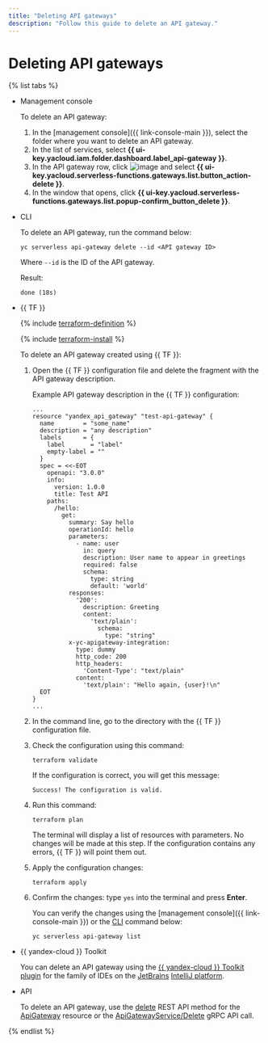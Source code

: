 ```yaml
---
title: "Deleting API gateways"
description: "Follow this guide to delete an API gateway."
---
```


# Deleting API gateways

{% list tabs %}

- Management console

   To delete an API gateway:
   1. In the [management console]({{ link-console-main }}), select the folder where you want to delete an API gateway.
   1. In the list of services, select **{{ ui-key.yacloud.iam.folder.dashboard.label_api-gateway }}**.
   1. In the API gateway row, click ![image](../../_assets/console-icons/ellipsis.svg) and select **{{ ui-key.yacloud.serverless-functions.gateways.list.button_action-delete }}**.
   1. In the window that opens, click **{{ ui-key.yacloud.serverless-functions.gateways.list.popup-confirm_button_delete }}**.

- CLI

   To delete an API gateway, run the command below:

   ```
   yc serverless api-gateway delete --id <API gateway ID>
   ```

   Where `--id` is the ID of the API gateway.

   Result:

   ```
   done (18s)
   ```

- {{ TF }}

   {% include [terraform-definition](../../_tutorials/terraform-definition.md) %}

   {% include [terraform-install](../../_includes/terraform-install.md) %}

   To delete an API gateway created using {{ TF }}:

   1. Open the {{ TF }} configuration file and delete the fragment with the API gateway description.

      Example API gateway description in the {{ TF }} configuration:

      ```hcl
      ...
      resource "yandex_api_gateway" "test-api-gateway" {
        name        = "some_name"
        description = "any description"
        labels      = {
          label       = "label"
          empty-label = ""
        }
        spec = <<-EOT
          openapi: "3.0.0"
          info:
            version: 1.0.0
            title: Test API
          paths:
            /hello:
              get:
                summary: Say hello
                operationId: hello
                parameters:
                  - name: user
                    in: query
                    description: User name to appear in greetings
                    required: false
                    schema:
                      type: string
                      default: 'world'
                responses:
                  '200':
                    description: Greeting
                    content:
                      'text/plain':
                        schema:
                          type: "string"
                x-yc-apigateway-integration:
                  type: dummy
                  http_code: 200
                  http_headers:
                    'Content-Type': "text/plain"
                  content:
                    'text/plain': "Hello again, {user}!\n"
        EOT
      }
      ...
      ```

   1. In the command line, go to the directory with the {{ TF }} configuration file.

   1. Check the configuration using this command:

      ```
      terraform validate
      ```

      If the configuration is correct, you will get this message:

      ```
      Success! The configuration is valid.
      ```

   1. Run this command:

      ```
      terraform plan
      ```

      The terminal will display a list of resources with parameters. No changes will be made at this step. If the configuration contains any errors, {{ TF }} will point them out.

   1. Apply the configuration changes:

      ```
      terraform apply
      ```

   1. Confirm the changes: type `yes` into the terminal and press **Enter**.

      You can verify the changes using the [management console]({{ link-console-main }}) or the [CLI](../../cli/quickstart.md) command below:

      ```
      yc serverless api-gateway list
      ```


- {{ yandex-cloud }} Toolkit

   You can delete an API gateway using the [{{ yandex-cloud }} Toolkit plugin](https://github.com/yandex-cloud/ide-plugin-jetbrains/blob/master/README.en.md) for the family of IDEs on the [JetBrains](https://www.jetbrains.com/) [IntelliJ platform](https://www.jetbrains.com/opensource/idea/).


- API

   To delete an API gateway, use the [delete](../apigateway/api-ref/ApiGateway/delete.md) REST API method for the [ApiGateway](../apigateway/api-ref/ApiGateway/index.md) resource or the [ApiGatewayService/Delete](../apigateway/api-ref/grpc/apigateway_service.md#Delete) gRPC API call.

{% endlist %}
